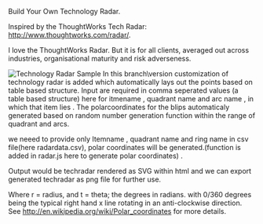Build Your Own Technology Radar.

Inspired by the ThoughtWorks Tech Radar: http://www.thoughtworks.com/radar/.

I love the ThoughtWorks Radar. But it is for all clients, averaged out across industries, organisational maturity and risk adverseness.

![Technology Radar Sample](/techradar_example.png?raw=true)
In this branch\version  customization of technology radar is added which automatically lays out the points based on table based structure.
Input are required in comma seperated values (a table based structure) here for itmename , quadrant name and arc name , in which that item lies .
The polarcoordinates for the blips automaticaly generated based on random number generation function within the range of quadrant and arcs.

we neeed to provide only Itemname , quadrant name and ring name in csv file(here radardata.csv), polar coordinates will be generated.(function is added in radar.js here to generate polar coordinates) .

Output would be techradar rendered as SVG within html and we can export generated techradar as png file for further use.

Where r = radius, and t = theta; the degrees in radians. with 0/360 degrees being the typical right hand x line rotating in an anti-clockwise direction.
See http://en.wikipedia.org/wiki/Polar_coordinates for more details.
